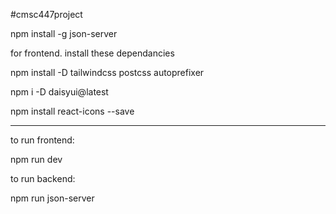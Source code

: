 #cmsc447project





npm install -g json-server

for frontend. install these dependancies

npm install -D tailwindcss postcss autoprefixer

npm i -D daisyui@latest

npm install react-icons --save

---------------------------------------

to run frontend:

npm run dev

to run backend:

npm run json-server
